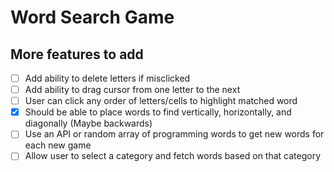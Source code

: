 # Word Search Game

## More features to add

- [ ] Add ability to delete letters if misclicked
- [ ] Add ability to drag cursor from one letter to the next
- [ ] User can click any order of letters/cells to highlight matched word
- [x] Should be able to place words to find vertically, horizontally, and diagonally (Maybe backwards)
- [ ] Use an API or random array of programming words to get new words for each new game
- [ ] Allow user to select a category and fetch words based on that category
